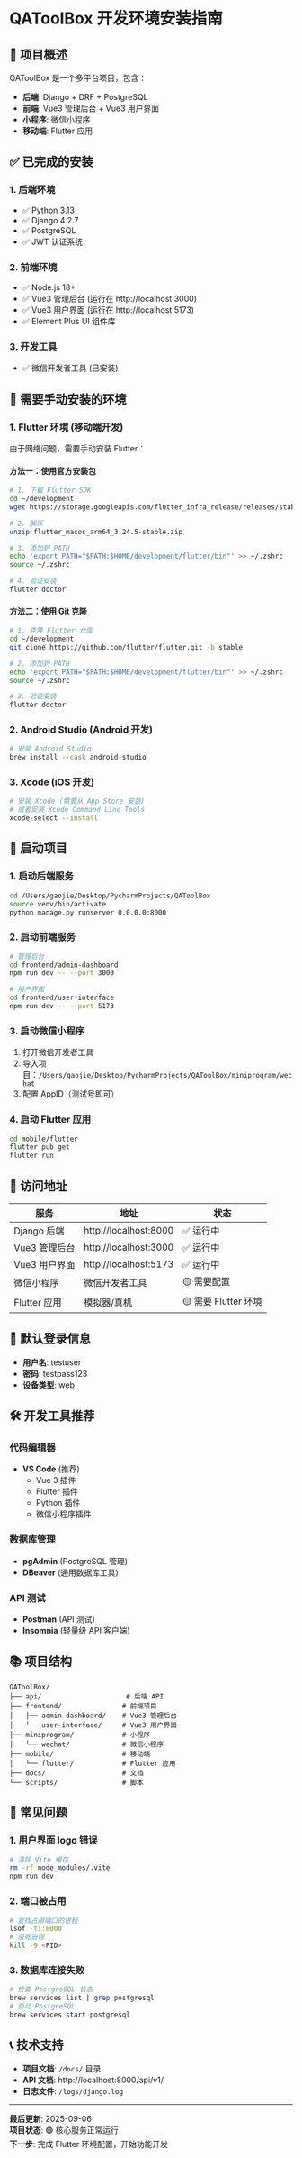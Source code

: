 # QAToolBox 开发环境安装指南

## 🎯 项目概述

QAToolBox 是一个多平台项目，包含：
- **后端**: Django + DRF + PostgreSQL
- **前端**: Vue3 管理后台 + Vue3 用户界面
- **小程序**: 微信小程序
- **移动端**: Flutter 应用

## ✅ 已完成的安装

### 1. 后端环境
- ✅ Python 3.13
- ✅ Django 4.2.7
- ✅ PostgreSQL
- ✅ JWT 认证系统

### 2. 前端环境
- ✅ Node.js 18+
- ✅ Vue3 管理后台 (运行在 http://localhost:3000)
- ✅ Vue3 用户界面 (运行在 http://localhost:5173)
- ✅ Element Plus UI 组件库

### 3. 开发工具
- ✅ 微信开发者工具 (已安装)

## 🔧 需要手动安装的环境

### 1. Flutter 环境 (移动端开发)

由于网络问题，需要手动安装 Flutter：

#### 方法一：使用官方安装包
```bash
# 1. 下载 Flutter SDK
cd ~/development
wget https://storage.googleapis.com/flutter_infra_release/releases/stable/macos/flutter_macos_arm64_3.24.5-stable.zip

# 2. 解压
unzip flutter_macos_arm64_3.24.5-stable.zip

# 3. 添加到 PATH
echo 'export PATH="$PATH:$HOME/development/flutter/bin"' >> ~/.zshrc
source ~/.zshrc

# 4. 验证安装
flutter doctor
```

#### 方法二：使用 Git 克隆
```bash
# 1. 克隆 Flutter 仓库
cd ~/development
git clone https://github.com/flutter/flutter.git -b stable

# 2. 添加到 PATH
echo 'export PATH="$PATH:$HOME/development/flutter/bin"' >> ~/.zshrc
source ~/.zshrc

# 3. 验证安装
flutter doctor
```

### 2. Android Studio (Android 开发)

```bash
# 安装 Android Studio
brew install --cask android-studio
```

### 3. Xcode (iOS 开发)

```bash
# 安装 Xcode (需要从 App Store 安装)
# 或者安装 Xcode Command Line Tools
xcode-select --install
```

## 🚀 启动项目

### 1. 启动后端服务
```bash
cd /Users/gaojie/Desktop/PycharmProjects/QAToolBox
source venv/bin/activate
python manage.py runserver 0.0.0.0:8000
```

### 2. 启动前端服务
```bash
# 管理后台
cd frontend/admin-dashboard
npm run dev -- --port 3000

# 用户界面
cd frontend/user-interface
npm run dev -- --port 5173
```

### 3. 启动微信小程序
1. 打开微信开发者工具
2. 导入项目：`/Users/gaojie/Desktop/PycharmProjects/QAToolBox/miniprogram/wechat`
3. 配置 AppID（测试号即可）

### 4. 启动 Flutter 应用
```bash
cd mobile/flutter
flutter pub get
flutter run
```

## 📱 访问地址

| 服务 | 地址 | 状态 |
|------|------|------|
| Django 后端 | http://localhost:8000 | ✅ 运行中 |
| Vue3 管理后台 | http://localhost:3000 | ✅ 运行中 |
| Vue3 用户界面 | http://localhost:5173 | ✅ 运行中 |
| 微信小程序 | 微信开发者工具 | 🟡 需要配置 |
| Flutter 应用 | 模拟器/真机 | 🟡 需要 Flutter 环境 |

## 🔑 默认登录信息

- **用户名**: testuser
- **密码**: testpass123
- **设备类型**: web

## 🛠️ 开发工具推荐

### 代码编辑器
- **VS Code** (推荐)
  - Vue 3 插件
  - Flutter 插件
  - Python 插件
  - 微信小程序插件

### 数据库管理
- **pgAdmin** (PostgreSQL 管理)
- **DBeaver** (通用数据库工具)

### API 测试
- **Postman** (API 测试)
- **Insomnia** (轻量级 API 客户端)

## 📚 项目结构

```
QAToolBox/
├── api/                     # 后端 API
├── frontend/               # 前端项目
│   ├── admin-dashboard/    # Vue3 管理后台
│   └── user-interface/     # Vue3 用户界面
├── miniprogram/            # 小程序
│   └── wechat/             # 微信小程序
├── mobile/                 # 移动端
│   └── flutter/            # Flutter 应用
├── docs/                   # 文档
└── scripts/                # 脚本
```

## 🐛 常见问题

### 1. 用户界面 logo 错误
```bash
# 清除 Vite 缓存
rm -rf node_modules/.vite
npm run dev
```

### 2. 端口被占用
```bash
# 查找占用端口的进程
lsof -ti:8000
# 杀死进程
kill -9 <PID>
```

### 3. 数据库连接失败
```bash
# 检查 PostgreSQL 状态
brew services list | grep postgresql
# 启动 PostgreSQL
brew services start postgresql
```

## 📞 技术支持

- **项目文档**: `/docs/` 目录
- **API 文档**: http://localhost:8000/api/v1/
- **日志文件**: `/logs/django.log`

---

**最后更新**: 2025-09-06  
**项目状态**: 🟢 核心服务正常运行  
**下一步**: 完成 Flutter 环境配置，开始功能开发

